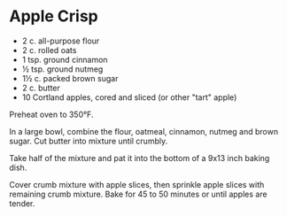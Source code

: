 # Apple Crisp

- 2 c. all-purpose flour
- 2 c. rolled oats
- 1 tsp. ground cinnamon
- ½ tsp. ground nutmeg
- 1½ c. packed brown sugar
- 2 c. butter
- 10 Cortland apples, cored and sliced (or other "tart" apple)

Preheat oven to 350°F.

In a large bowl, combine the flour, oatmeal, cinnamon, nutmeg and brown sugar.
Cut butter into mixture until crumbly.

Take half of the mixture and pat it into the bottom of a 9x13 inch baking dish.

Cover crumb mixture with apple slices, then sprinkle apple slices with remaining
crumb mixture. Bake for 45 to 50 minutes or until apples are tender.

